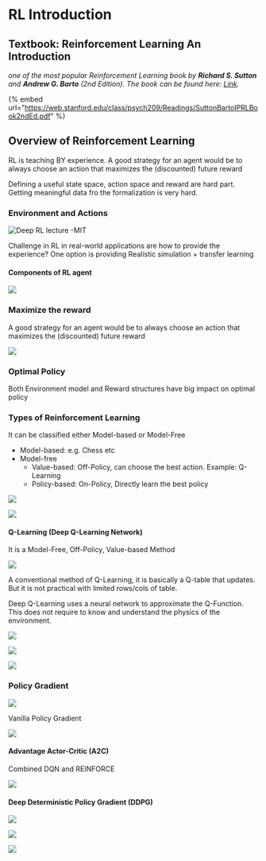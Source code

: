 # RL Introduction

## Textbook: Reinforcement Learning An Introduction

 _one of the most popular Reinforcement Learning book by **Richard S. Sutton** and **Andrew G. Barto** \(_2nd Edition\)_. The book can be found here:_ [_Link_](http://incompleteideas.net/book/the-book-2nd.html)_._

{% embed url="https://web.stanford.edu/class/psych209/Readings/SuttonBartoIPRLBook2ndEd.pdf" %}



## Overview of Reinforcement Learning

RL is teaching BY experience. A good strategy for an agent would be to always choose an action that maximizes the \(discounted\) future reward

Defining a useful state space, action space and reward are hard part. Getting meaningful data fro the formalization is very hard. 

### Environment and Actions

![Deep RL lecture -MIT](../.gitbook/assets/image%20%2823%29.png)

Challenge in RL in real-world applications are how to provide the experience? One option is providing Realistic simulation + transfer learning 

#### Components of RL agent

![](../.gitbook/assets/image%20%2822%29.png)

### Maximize the reward

A good strategy for an agent would be to always choose an action that maximizes the \(discounted\) future reward

![](../.gitbook/assets/image%20%2828%29.png)

### Optimal Policy

Both Environment model and Reward structures have big impact on optimal policy



### Types of Reinforcement Learning

It can be classified either Model-based or Model-Free

* Model-based: e.g. Chess etc
* Model-free
  * Value-based: Off-Policy, can choose the best action. Example: Q-Learning
  * Policy-based: On-Policy, Directly learn the best policy

![](../.gitbook/assets/image%20%2813%29.png)

![](../.gitbook/assets/image%20%2825%29.png)

#### Q-Learning \(Deep Q-Learning Network\)

It is a Model-Free, Off-Policy, Value-based Method

![](../.gitbook/assets/image%20%2819%29.png)

A conventional method of Q-Learning, it is basically a Q-table that updates. But it is not practical with limited rows/cols of table.

Deep Q-Learning uses a neural network to approximate the Q-Function.  This does not require to know and understand the physics of the environment. 

![](../.gitbook/assets/image%20%2820%29.png)

![](../.gitbook/assets/image%20%2827%29.png)

![](../.gitbook/assets/image%20%2821%29.png)

### Policy Gradient

![](../.gitbook/assets/image%20%2817%29.png)

Vanilla Policy Gradient

![](../.gitbook/assets/image%20%2824%29.png)

#### Advantage Actor-Critic \(A2C\)

Combined DQN and REINFORCE

![](../.gitbook/assets/image%20%2814%29.png)

#### Deep Deterministic Policy Gradient \(DDPG\)

![](../.gitbook/assets/image%20%2826%29.png)

![](../.gitbook/assets/image%20%2815%29.png)

![](../.gitbook/assets/image%20%2818%29.png)

